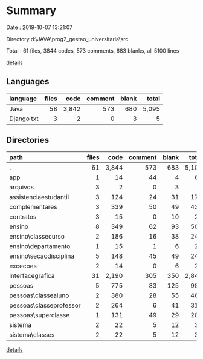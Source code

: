 # Summary

Date : 2019-10-07 13:21:07

Directory d:\JAVA\prog2_gestao_universitaria\src

Total : 61 files,  3844 codes, 573 comments, 683 blanks, all 5100 lines

[details](details.md)

## Languages
| language | files | code | comment | blank | total |
| :--- | ---: | ---: | ---: | ---: | ---: |
| Java | 58 | 3,842 | 573 | 680 | 5,095 |
| Django txt | 3 | 2 | 0 | 3 | 5 |

## Directories
| path | files | code | comment | blank | total |
| :--- | ---: | ---: | ---: | ---: | ---: |
| . | 61 | 3,844 | 573 | 683 | 5,100 |
| app | 1 | 14 | 44 | 4 | 62 |
| arquivos | 3 | 2 | 0 | 3 | 5 |
| assistenciaestudantil | 3 | 124 | 24 | 31 | 179 |
| complementares | 3 | 339 | 50 | 49 | 438 |
| contratos | 3 | 15 | 0 | 10 | 25 |
| ensino | 8 | 349 | 62 | 93 | 504 |
| ensino\classecurso | 2 | 186 | 16 | 38 | 240 |
| ensino\departamento | 1 | 15 | 1 | 6 | 22 |
| ensino\secaodisciplina | 5 | 148 | 45 | 49 | 242 |
| excecoes | 2 | 14 | 0 | 6 | 20 |
| interfacegrafica | 31 | 2,190 | 305 | 350 | 2,845 |
| pessoas | 5 | 775 | 83 | 125 | 983 |
| pessoas\classealuno | 2 | 380 | 28 | 55 | 463 |
| pessoas\classeprofessor | 2 | 264 | 6 | 41 | 311 |
| pessoas\superclasse | 1 | 131 | 49 | 29 | 209 |
| sistema | 2 | 22 | 5 | 12 | 39 |
| sistema\classes | 2 | 22 | 5 | 12 | 39 |

[details](details.md)